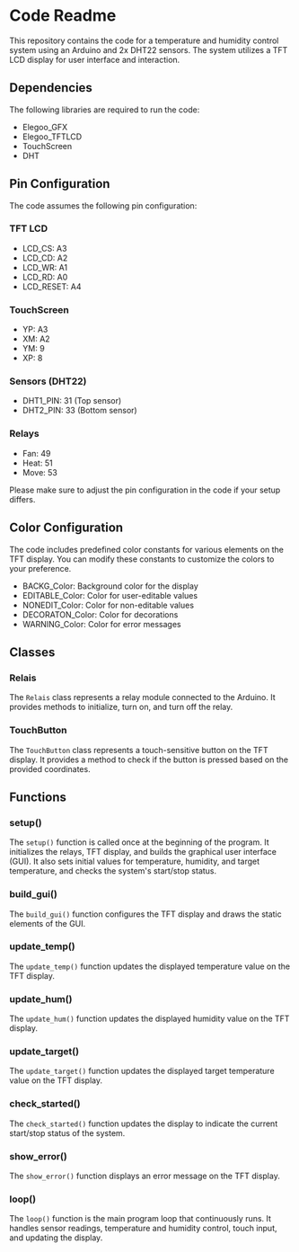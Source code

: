 # Code Readme

This repository contains the code for a temperature and humidity control system using an Arduino and 2x DHT22 sensors. The system utilizes a TFT LCD display for user interface and interaction.

## Dependencies
The following libraries are required to run the code:
- Elegoo_GFX
- Elegoo_TFTLCD
- TouchScreen
- DHT

## Pin Configuration
The code assumes the following pin configuration:

### TFT LCD
- LCD_CS: A3
- LCD_CD: A2
- LCD_WR: A1
- LCD_RD: A0
- LCD_RESET: A4

### TouchScreen
- YP: A3
- XM: A2
- YM: 9
- XP: 8

### Sensors (DHT22)
- DHT1_PIN: 31 (Top sensor)
- DHT2_PIN: 33 (Bottom sensor)

### Relays
- Fan: 49
- Heat: 51
- Move: 53

Please make sure to adjust the pin configuration in the code if your setup differs.

## Color Configuration
The code includes predefined color constants for various elements on the TFT display. You can modify these constants to customize the colors to your preference.

- BACKG_Color: Background color for the display
- EDITABLE_Color: Color for user-editable values
- NONEDIT_Color: Color for non-editable values
- DECORATON_Color: Color for decorations
- WARNING_Color: Color for error messages

## Classes
### Relais
The `Relais` class represents a relay module connected to the Arduino. It provides methods to initialize, turn on, and turn off the relay.

### TouchButton
The `TouchButton` class represents a touch-sensitive button on the TFT display. It provides a method to check if the button is pressed based on the provided coordinates.

## Functions
### setup()
The `setup()` function is called once at the beginning of the program. It initializes the relays, TFT display, and builds the graphical user interface (GUI). It also sets initial values for temperature, humidity, and target temperature, and checks the system's start/stop status.

### build_gui()
The `build_gui()` function configures the TFT display and draws the static elements of the GUI.

### update_temp()
The `update_temp()` function updates the displayed temperature value on the TFT display.

### update_hum()
The `update_hum()` function updates the displayed humidity value on the TFT display.

### update_target()
The `update_target()` function updates the displayed target temperature value on the TFT display.

### check_started()
The `check_started()` function updates the display to indicate the current start/stop status of the system.

### show_error()
The `show_error()` function displays an error message on the TFT display.

### loop()
The `loop()` function is the main program loop that continuously runs. It handles sensor readings, temperature and humidity control, touch input, and updating the display.
